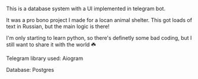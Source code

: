 This is a database system with a UI implemented in telegram bot. 

It was a pro bono project I made for a locan animal shelter. This got loads of text in Russian, but the main logic is there! 

I'm only starting to learn python, so there's definetly some bad coding, but I still want to share it with the world ☘️

Telegram library used:
Aiogram

Database:
Postgres

